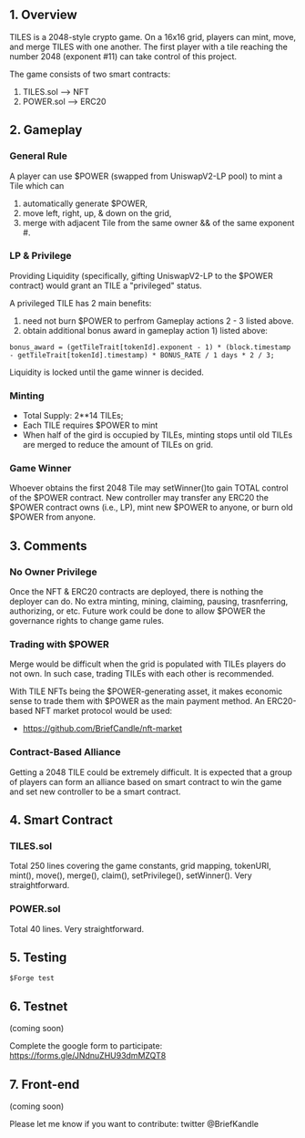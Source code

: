 ## 1. Overview
TILES is a 2048-style crypto game. On a 16x16 grid, players can mint, move, and merge TILES with one another. The first player with a tile reaching the number 2048 (exponent #11) can take control of this project.

The game consists of two smart contracts: 
1) TILES.sol --> NFT
2) POWER.sol --> ERC20

## 2. Gameplay
### General Rule
A player can use $POWER (swapped from UniswapV2-LP pool) to mint a Tile which can
1) automatically generate $POWER, 
2) move left, right, up, & down on the grid,
3) merge with adjacent Tile from the same owner && of the same exponent #.

### LP & Privilege
Providing Liquidity (specifically, gifting UniswapV2-LP to the $POWER contract) would grant an TILE a "privileged" status. 

A privileged TILE has 2 main benefits: 
1) need not burn $POWER to perfrom Gameplay actions 2 - 3 listed above.
2) obtain additional bonus award in gameplay action 1) listed above:

```bonus_award = (getTileTrait[tokenId].exponent - 1) * (block.timestamp - getTileTrait[tokenId].timestamp) * BONUS_RATE / 1 days * 2 / 3; ```

Liquidity is locked until the game winner is decided.

### Minting
- Total Supply: 2**14 TILEs;
- Each TILE requires $POWER to mint
- When half of the gird is occupied by TILEs, minting stops until old TILEs are merged to reduce the amount of TILEs on grid. 

### Game Winner 
Whoever obtains the first 2048 Tile may setWinner()to gain TOTAL control of the $POWER contract. New controller may transfer any ERC20 the $POWER contract owns (i.e., LP), mint new $POWER to anyone, or burn old $POWER from anyone. 

## 3. Comments 
### No Owner Privilege
Once the NFT & ERC20 contracts are deployed, there is nothing the deployer can do. No extra minting, mining, claiming, pausing, trasnferring, authorizing, or etc. Future work could be done to allow $POWER the governance rights to change game rules.

### Trading with $POWER
Merge would be difficult when the grid is populated with TILEs players do not own. In such case, trading TILEs with each other is recommended. 

With TILE NFTs being the $POWER-generating asset, it makes economic sense to trade them with $POWER as the main payment method. An ERC20-based NFT market protocol would be used:
- https://github.com/BriefCandle/nft-market

### Contract-Based Alliance 
Getting a 2048 TILE could be extremely difficult. It is expected that a group of players can form an alliance based on smart contract to win the game and set new controller to be a smart contract.

## 4. Smart Contract
### TILES.sol
Total 250 lines covering the game constants, grid mapping, tokenURI, mint(), move(), merge(), claim(), setPrivilege(), setWinner(). Very straightforward. 

### POWER.sol
Total 40 lines. Very straightforward. 

## 5. Testing
```$Forge test ```

## 6. Testnet
(coming soon)

Complete the google form to participate: https://forms.gle/JNdnuZHU93dmMZQT8

## 7. Front-end
(coming soon)

Please let me know if you want to contribute: twitter @BriefKandle
